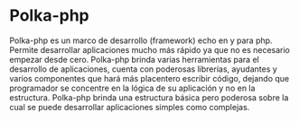 Polka-php
=========
Polka-php es un marco de desarrollo (framework) echo en y para php. Permite desarrollar aplicaciones mucho más rápido ya que no es necesario empezar desde cero. Polka-php brinda varias herramientas para el desarrollo de aplicaciones, cuenta con poderosas librerías, ayudantes y varios componentes que hará más placentero escribir código, dejando que programador se concentre en la lógica de su aplicación y no en la estructura. Polka-php brinda una estructura básica pero poderosa sobre la cual se puede desarrollar aplicaciones simples como complejas.